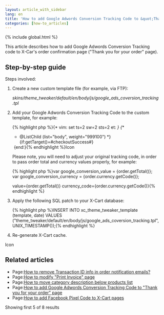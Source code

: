 ```yaml
---
layout: article_with_sidebar
lang: en
title: 'How to add Google Adwords Conversion Tracking Code to &quot;Thank you for your order&quot; page'
categories: [how-to_articles]
---
```


{% include global.html %}

This article describes how to add Google Adwords Conversion Tracking code to X-Car's order confirmation page ("Thank you for your order" page).

## Step-by-step guide

Steps involved:

1.  Create a new custom template file (for example, via FTP):  

    _skins/theme_tweaker/default/en/body/js/google_ads_coversion_tracking.tpl_  

2.  Add your Google Adwords Conversion Tracking Code to the custom template, for example:

    {% highlight php %}{* vim: set ts=2 sw=2 sts=2 et: *}
    {**
     * @ListChild (list="body", weight="999100")
     *}
    {if:getTarget()=#checkoutSuccess#}
    <!-- Google Code for Conversion Page -->
    <script type="text/javascript">
    /* <![CDATA[ */
    var google_conversion_id = 999999999;
    var google_conversion_language = "en";
    var google_conversion_format = "3";
    var google_conversion_color = "ffffff";
    var google_conversion_label = "xxxfCKzzz2YQyyyyxxx";
    var google_conversion_value = {order.getTotal()};
    var google_conversion_currency = {order.currency.getCode()};
    var google_remarketing_only = false;
    /* ]]> */
    </script>
    <script type="text/javascript" src="//www.googleadservices.com/pagead/conversion.js">
    </script>
    <noscript>
    <div style="display:inline;">
    <img height="1" width="1" style="border-style:none;" alt="" src="//www.googleadservices.com/pagead/conversion/999999999/?value={order.getTotal()}&amp;currency_code={order.currency.getCode()}&amp;label=xxxfCKzzz2YQyyyyxxx&amp;guid=ON&amp;script=0"/>
    </div>
    </noscript>
    {end:}{% endhighlight %}Icon

    Please note, you will need to adjust your original tracking code, in order to pass order total and currency values properly, for example:

    {% highlight php %}var google_conversion_value = {order.getTotal()};
    var google_conversion_currency = {order.currency.getCode()};

    value={order.getTotal()}
    currency_code={order.currency.getCode()}{% endhighlight %}
3.  Apply the following SQL patch to your X-Cart database:

    {% highlight php %}INSERT INTO xc_theme_tweaker_template (template, date) VALUES ("theme_tweaker/default/en/body/js/google_ads_coversion_tracking.tpl", UNIX_TIMESTAMP());{% endhighlight %}
4.  Re-generate X-Cart cache.

Icon

## Related articles

*   Page:[How to remove Transaction ID info in order notification emails?](/pages/viewpage.action?pageId=9666581)
*   Page:[How to modify "Print Invoice" page](/pages/viewpage.action?pageId=9306925)
*   Page:[How to move category description below products list](/display/XDD/How+to+move+category+description+below+products+list)
*   Page:[How to add Google Adwords Conversion Tracking Code to "Thank you for your order" page](/pages/viewpage.action?pageId=9307079)
*   Page:[How to add Facebook Pixel Сode to X-Cart pages](/pages/viewpage.action?pageId=9306783)

Showing first 5 of 8 results